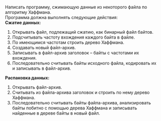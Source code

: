 Написать программу, сжимающую данные из некоторого файла по алгоритму Хаффмана.  
Программа должна выполнять следующие действия:  
**Сжатие данных:**
1. Открывать файл, подлежащий сжатию, как бинарный файл байтов.
2. Подсчитывать частоту вхождения каждого байта в файле.
3. По имеющимся частотам строить дерево Хаффмана.
4. Создавать новый файл-архив.
5. Записывать в файл-архив заголовок – байты с частотами их вхождения.
6. Последовательно считывать байты исходного файла, кодировать их и записывать в файл-архив.
  
**Распаковка данных:**
1. Открывать файл-архив.
2. Считывать из файла-архива заголовок и строить по нему дерево Хаффмана.
3. Последовательно считывать байты файла-архива, анализировать байты побитно с помощью дерева Хаффмана и записывать найденные в дереве байты в новый файл.